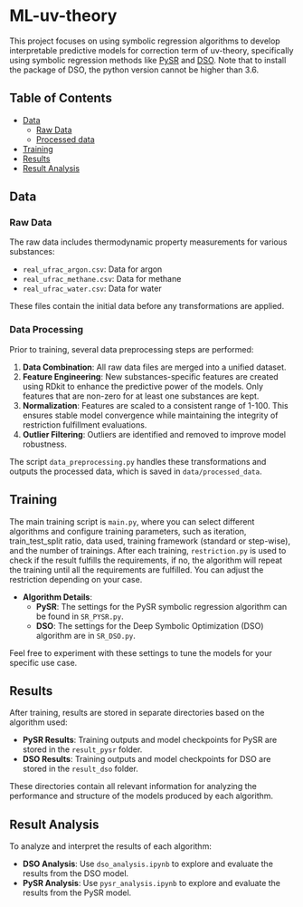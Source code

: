 # ML-uv-theory

This project focuses on using symbolic regression algorithms to develop interpretable predictive models for correction term of uv-theory, specifically using symbolic regression methods like [PySR](https://github.com/MilesCranmer/PySR) and [DSO](https://github.com/dso-org/deep-symbolic-optimization). Note that to install the package of DSO, the python version cannot be higher than 3.6.

## Table of Contents
- [Data](#data)
  - [Raw Data](#raw-data)
  - [Processed data](#data-processing)
- [Training](#training)
- [Results](#results)
- [Result Analysis](#result-analysis)

## Data

### Raw Data
The raw data includes thermodynamic property measurements for various substances:
- `real_ufrac_argon.csv`: Data for argon
- `real_ufrac_methane.csv`: Data for methane
- `real_ufrac_water.csv`: Data for water

These files contain the initial data before any transformations are applied.

### Data Processing
Prior to training, several data preprocessing steps are performed:
1. **Data Combination**: All raw data files are merged into a unified dataset.
2. **Feature Engineering**: New substances-specific features are created using RDkit to enhance the predictive power of the models. Only features that are non-zero for at least one substances are kept.
3. **Normalization**: Features are scaled to a consistent range of 1-100. This ensures stable model convergence while maintaining the integrity of restriction fulfillment evaluations.
4. **Outlier Filtering**: Outliers are identified and removed to improve model robustness.

The script `data_preprocessing.py` handles these transformations and outputs the processed data, which is saved in `data/processed_data`.

## Training

The main training script is `main.py`, where you can select different algorithms and configure training parameters, such as iteration, train_test_split ratio, data used, training framework (standard or step-wise), and the number of trainings. After each training, `restriction.py` is used to check if the result fulfills the requirements, if no, the algorithm will repeat the training until all the requirements are fulfilled. You can adjust the restriction depending on your case.

- **Algorithm Details**:
  - **PySR**: The settings for the PySR symbolic regression algorithm can be found in `SR_PYSR.py`.
  - **DSO**: The settings for the Deep Symbolic Optimization (DSO) algorithm are in `SR_DSO.py`.

Feel free to experiment with these settings to tune the models for your specific use case.

## Results

After training, results are stored in separate directories based on the algorithm used:
- **PySR Results**: Training outputs and model checkpoints for PySR are stored in the `result_pysr` folder.
- **DSO Results**: Training outputs and model checkpoints for DSO are stored in the `result_dso` folder.

These directories contain all relevant information for analyzing the performance and structure of the models produced by each algorithm.

## Result Analysis

To analyze and interpret the results of each algorithm:
- **DSO Analysis**: Use `dso_analysis.ipynb` to explore and evaluate the results from the DSO model.
- **PySR Analysis**: Use `pysr_analysis.ipynb` to explore and evaluate the results from the PySR model.

